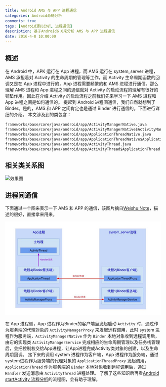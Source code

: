 ```yaml
---
title: Android AMS 与 APP 进程通信
categories: Android源码分析
comments: true
tags: [Android源码分析, 进程通信]
description: 基于Android6.0来分析 AMS 与 APP 进程通信
date: 2016-4-8 10:00:00
---
```


## 概述

在 Android 中，APK 运行在 App 进程，而 AMS 运行在 system_server 进程，AMS 承担着对 Activity 的生命周期的管理等工作，而 Activity 生命周期函数的回调又是在 App 进程中进行的，App 进程需要频繁的和 AMS 进程进行通信。那么理解 AMS 进程和 App 进程之间的通信就对 Activity 的启动流程的理解有很好的铺垫作用。因此在介绍 Activity 的启动流程之前我们先来学习一下 AMS 进程和 App 进程之间是如何通信的。
提起到 Android 进程间通信，我们自然就想到了 Binder。是的，AMS 和 APP 之间肯定也是通过 Binder 进行通信的。下面进行详细的介绍。
本文涉及到的类包含：

```
frameworks/base/core/java/android/app/ActivityManagerNative.java
frameworks/base/core/java/android/app/ActivityManagerNative$ActivityManagerProxy.java
frameworks/base/core/java/android/app/ApplicationThreadNative.java
frameworks/base/core/java/android/app/ApplicationThreadNative$ApplicationThreadProxy.java
frameworks/base/core/java/android/app/ActivityThread.java
frameworks/base/core/java/android/app/ActivityThread$ApplicationThread.java
```

## 相关类关系图

![效果图](http://www.plantuml.com/plantuml/svg/jLHDRzD04BtlhnZrn8TIn9LQbb8EA1Af8j9xDRQtpGfxrzhTM4HGn8KJFI3K4wc4UiiLzOA8rFmPB8T_mHhRn8ut7nTkA-VDUs_UpEIKwP32GRS_XFJB5NG70_ZzuUklnMqs_P5-lCk-pzFf_G5HhncFKM84VeXAmLi2S2naGELp4GhfE6gYD8tE59K9bQuBGuel9ALy7OTnV1PBuLEb3AgF5vHh99T021UQ0YeuUKeSptNy7F-ieW4NbelFozkhz6QMtSsp-RVbOfhDFe7pv2yGt5fHoLglINzUPzUpLWtb0UIwX32kgJn7dqAlLpr9qUinuyP_7T7rDKkOdlIH6wdcJt4SCXyr4_nq92a613sb9VgwJAu5E37lX0AiPvD7_1ZYiMVWu0aHKkHWYYHoPUWUF3mYbsG3vq2ADnDeJoNdx40iMO8cx7F6COHUqHz4hsXaeZYgonQ8HB00F8EgwUJoTg3oHpGOX_GbZha_ggBQQdT7y__9HNE8GvCHCnEqXxOcOGOEIgFKTMAx4TGQZO6cvmqUobNOOM77BZGfgqrenxlQWsqRiAlJ_NlSDkhtbfs8pAVYcNDL7frtXuVLHVxxrEdOasmYx8T7oEhW2_RMURS1hICdwqK5qZQC_Q2bkRPKYRPU_FxmglSD2sX9jBmFikd_ovxnIg6qyyY6-WC0)

<!--   
@startuml
Title "AMS 和 APP 通信相关类图"
skinparam class {
  BorderColor<<system_server>> SeaGreen
  BorderColor<<app_process>> Magenta
} 

note as N1
<b><color:SeaGreen > 运行在系统进程 </color >
<b><color:Magenta > 运行在应用进程 </color >
end note

interface IInterface
class Binder
interface IActivityManager
interface IApplicationThread
abstract class ApplicationThreadNative  <<app_process>> {
  + public boolean onTransact();
}
class ApplicationThreadProxy <<system_server>> {
  - private final IBinder mRemote;
  + public final void bindApplication();
  + public final void scheduleLaunchActivity();
}
class ApplicationThread  <<app_process>> {
  + public final void bindApplication();
  + public final void scheduleLaunchActivity();
}
class ActivityManagerService <<system_server>> {
  + public final int startActivity();
  + public final void attachApplication();
}
class ActivityManagerNative <<system_server>> {
  + public boolean onTransact();
}
class ActivityManagerProxy <<app_process>> {
  - private IBinder mRemote;
  + public int startActivity();
  + public void attachApplication();
}
class ActivityThread  <<app_process>> {
  ~ ApplicationThread mAppThread;
}
IBinder <|.. Binder
Binder <|-- ActivityManagerNative
Binder <|-- ApplicationThreadNative

IInterface <|.. IActivityManager
IInterface <|.. IApplicationThread

IActivityManager <|.. ActivityManagerProxy
IActivityManager <|.. ActivityManagerNative
IApplicationThread <|.. ApplicationThreadProxy
IApplicationThread <|.. ApplicationThreadNative

ActivityManagerNative <|-- ActivityManagerService
ApplicationThreadNative <|-- ApplicationThread

ActivityThread *-- ApplicationThread
@enduml
-->


## 进程间通信

下面通过一个图来表示一下 AMS 和 APP 的通信，该图片摘自[Weishu Note](http://weishu.me/2016/01/12/binder-index-for-newer/)，描述的很好，直接拿来用来。

![效果图](/images/android-source-code-analysis-ams-app-ipc/ams-ipc-app.png)

在 App 进程侧，App 进程作为Binder的客户端当发起启动 `Activity` 时，通过作为服务端的代理对象的 `ActivityManagerProxy` 来发起远程调用，此时 system 进程作为服务端，`ActivityManagerNative` 作为 `Binder` 本地对象收到远程调用后，由它的实现类 `ActivityManagerService` 完成相应的生命周期管理以及任务栈管理后，会把控制权交给App进程，让App进程完成Activity类对象的创建，以及生命周期回调。
接下来的调用 system 进程作为客户端，App 进程作为服务端，通过system进程作为服务端的代理对象的 `ApplicationThreadProxy` 发起调用，`ApplicationThread` 作为服务端的 `Binder` 本地对象收到远程调用后，通过 `Handler` 发送消息由 `ActivityThread` 进程处理。
了解了这些知识后再看[Android startActivity 流程分析](http://www.heqiangfly.com/2016/04/10/android-source-code-analysis-activity-start-process/)的流程图，会有助于理解。

<!--   
http://duanqz.github.io/2016-01-29-Activity-IPC
http://weishu.me/2016/03/21/understand-plugin-framework-activity-management/
http://weishu.me/2016/01/12/binder-index-for-newer/
-->
